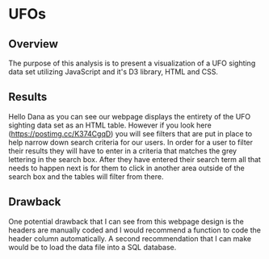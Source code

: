 # UFOs
 
## Overview
 The purpose of this analysis is to present a visualization of a UFO sighting data set utilizing JavaScript and it's D3 library, HTML and CSS.

## Results
 Hello Dana as you can see our webpage displays the entirety of the UFO sighting data set as an HTML table. However if you look here (https://postimg.cc/K374CgqD) you will see filters that are put in place to help narrow down search criteria for our users. In order for a user to filter their results they will have to enter in a criteria that matches the grey lettering in the search box. After they have entered their search term all that needs to happen next is for them to click in another area outside of the search box and the tables will filter from there.

## Drawback
One potential drawback that I can see from this webpage design is the headers are manually coded and I would recommend a function to code the header column automatically. A second recommendation that I can make would be to load the data file into a SQL database.